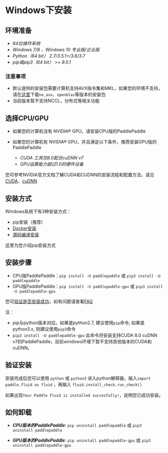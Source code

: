 # **Windows下安装**

## 环境准备

* *64位操作系统*
* *Windows 7/8 ，Windows 10 专业版/企业版*
* *Python（64 bit） 2.7/3.5.1+/3.6/3.7*
* *pip或pip3（64 bit） >= 9.0.1*

### 注意事项

* 默认提供的安装包需要计算机支持AVX指令集和MKL，如果您的环境不支持，请在[这里](./Tables.html/#ciwhls-release)下载`no_avx`、`openblas`等版本的安装包
* 当前版本暂不支持NCCL，分布式等相关功能

## 选择CPU/GPU

* 如果您的计算机没有 NVIDIA® GPU，请安装CPU版的PaddlePaddle

* 如果您的计算机有 NVIDIA® GPU，并且满足以下条件，推荐安装GPU版的PaddlePaddle
    * *CUDA 工具包8.0配合cuDNN v7*
    * *GPU运算能力超过1.0的硬件设备*

您可参考NVIDIA官方文档了解CUDA和CUDNN的安装流程和配置方法，请见[CUDA](https://docs.nvidia.com/cuda/cuda-installation-guide-linux/)，[cuDNN](https://docs.nvidia.com/deeplearning/sdk/cudnn-install/)

## 安装方式

Windows系统下有3种安装方式：

* pip安装（推荐）
* [Docker安装](./install_Docker.html)
* [源码编译安装](./compile/compile_Windows.html/#win_source)

这里为您介绍pip安装方式

## 安装步骤

* CPU版PaddlePaddle：`pip install -U paddlepaddle` 或 `pip3 install -U paddlepaddle`
* GPU版PaddlePaddle：`pip install -U paddlepaddle-gpu` 或 `pip3 install -U paddlepaddle-gpu`

您可[验证是否安装成功](#check)，如有问题请查看[FAQ](./FAQ.html)

注：

* pip与python版本对应。如果是python2.7, 建议使用`pip`命令; 如果是python3.x, 则建议使用`pip3`命令
* `pip3 install -U paddlepaddle-gpu` 此命令将安装支持CUDA 8.0 cuDNN v7的PaddlePaddle，目前windows环境下暂不支持其他版本的CUDA和cuDNN。

<a name="check"></a>
## 验证安装
安装完成后您可以使用 `python` 或 `python3` 进入python解释器，输入`import paddle.fluid as fluid` ，再输入
 `fluid.install_check.run_check()`

如果出现`Your Paddle Fluid is installed succesfully!`，说明您已成功安装。

## 如何卸载

* ***CPU版本的PaddlePaddle***: `pip uninstall paddlepaddle` 或 `pip3 uninstall paddlepaddle`

* ***GPU版本的PaddlePaddle***: `pip uninstall paddlepaddle-gpu` 或 `pip3 uninstall paddlepaddle-gpu`
